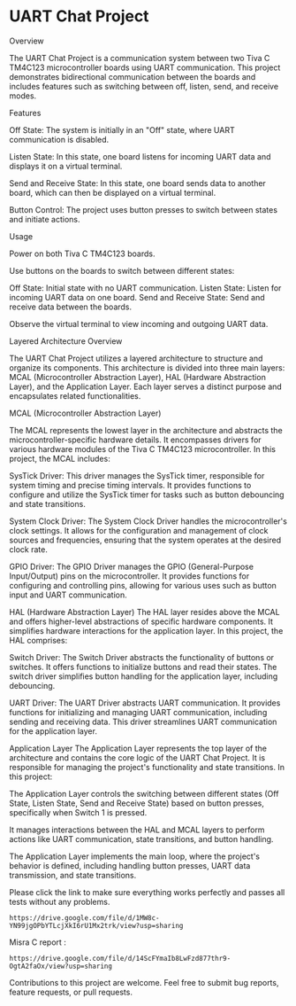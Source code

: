 # UART Chat Project

Overview

The UART Chat Project is a communication system between two Tiva C TM4C123 microcontroller boards using UART communication. 
This project demonstrates bidirectional communication between the boards and includes features such as switching between off, listen, send, and receive modes.

Features

Off State: The system is initially in an "Off" state, where UART communication is disabled.

Listen State: In this state, one board listens for incoming UART data and displays it on a virtual terminal.

Send and Receive State: In this state, one board sends data to another board, which can then be displayed on a virtual terminal.

Button Control: The project uses button presses to switch between states and initiate actions.

Usage

Power on both Tiva C TM4C123 boards.

Use buttons on the boards to switch between different states:

   Off State: Initial state with no UART communication.
   Listen State: Listen for incoming UART data on one board.
   Send and Receive State: Send and receive data between the boards.
    
Observe the virtual terminal to view incoming and outgoing UART data.

Layered Architecture Overview

The UART Chat Project utilizes a layered architecture to structure and organize its components. 
This architecture is divided into three main layers: MCAL (Microcontroller Abstraction Layer), HAL (Hardware Abstraction Layer), and the Application Layer. 
Each layer serves a distinct purpose and encapsulates related functionalities.

MCAL (Microcontroller Abstraction Layer)

The MCAL represents the lowest layer in the architecture and abstracts the microcontroller-specific hardware details. It encompasses drivers for various hardware modules of the Tiva C TM4C123 microcontroller. In this project, the MCAL includes:

   SysTick Driver: This driver manages the SysTick timer, responsible for system timing and precise timing intervals. It provides functions to configure and utilize the SysTick timer for tasks such as button debouncing and state transitions.

   System Clock Driver: The System Clock Driver handles the microcontroller's clock settings. It allows for the configuration and management of clock sources and frequencies, ensuring that the system operates at the desired clock rate.

   GPIO Driver: The GPIO Driver manages the GPIO (General-Purpose Input/Output) pins on the microcontroller. It provides functions for configuring and controlling pins, allowing for various uses such as button input and UART communication.

HAL (Hardware Abstraction Layer)
The HAL layer resides above the MCAL and offers higher-level abstractions of specific hardware components. It simplifies hardware interactions for the application layer. In this project, the HAL comprises:

   Switch Driver: The Switch Driver abstracts the functionality of buttons or switches. It offers functions to initialize buttons and read their states. The switch driver simplifies button handling for the application layer, including debouncing.

   UART Driver: The UART Driver abstracts UART communication. It provides functions for initializing and managing UART communication, including sending and receiving data. This driver streamlines UART communication for the application layer.

Application Layer
The Application Layer represents the top layer of the architecture and contains the core logic of the UART Chat Project. It is responsible for managing the project's functionality and state transitions. In this project:

The Application Layer controls the switching between different states (Off State, Listen State, Send and Receive State) based on button presses, specifically when Switch 1 is pressed.

It manages interactions between the HAL and MCAL layers to perform actions like UART communication, state transitions, and button handling.

The Application Layer implements the main loop, where the project's behavior is defined, including handling button presses, UART data transmission, and state transitions.

Please click the link to make sure everything works perfectly and passes all tests without any problems.

    https://drive.google.com/file/d/1MW8c-YN99jgOPbYTLcjXkI6rU1Mx2trk/view?usp=sharing

Misra C report :

    https://drive.google.com/file/d/14ScFYmaIb8LwFzd877thr9-OgtA2faOx/view?usp=sharing

Contributions to this project are welcome. Feel free to submit bug reports, feature requests, or pull requests.
